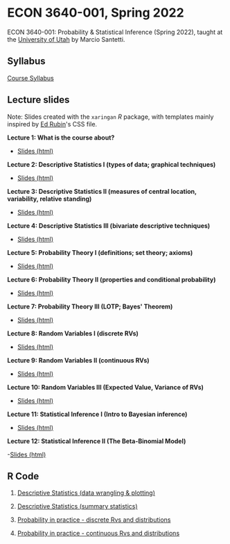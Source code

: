 # ECON 3640-001, Spring 2022


ECON 3640-001: Probability &amp; Statistical Inference (Spring 2022), taught at the [University of Utah](https://www.utah.edu/) by Marcio Santetti.



## Syllabus

[Course Syllabus](/syllabus/syllabus_3640_sp22.pdf)




## Lecture slides

Note: Slides created with the `xaringan` *R* package, with templates mainly inspired by [Ed Rubin](https://github.com/edrubin)'s CSS file.


**Lecture 1: What is the course about?**

  - [Slides (html)](https://raw.githack.com/marciosantetti/econ-3640-sp22/main/lectures/01-intro/lec01-introduction.html)


**Lecture 2: Descriptive Statistics I (types of data; graphical techniques)**

   - [Slides (html)](https://raw.githack.com/marciosantetti/econ-3640-sp22/main/lectures/02-descriptive/lec02-descriptive-stats.html#1)

**Lecture 3: Descriptive Statistics II (measures of central location, variability, relative standing)**

  - [Slides (html)](https://raw.githack.com/marciosantetti/econ-3640-sp22/main/lectures/03-descriptive-2/lec03-descriptive-2.html)

**Lecture 4: Descriptive Statistics III (bivariate descriptive techniques)**

  - [Slides (html)](https://raw.githack.com/marciosantetti/econ-3640-sp22/main/lectures/04-descriptive-3/lec04-descriptive-3.html)


**Lecture 5: Probability Theory I (definitions; set theory; axioms)**

  - [Slides (html)](https://raw.githack.com/marciosantetti/econ-3640-sp22/main/lectures/05-probability-1/lec05-probability-1.html)

**Lecture 6: Probability Theory II (properties and conditional probability)**

  - [Slides (html)](https://raw.githack.com/marciosantetti/econ-3640-sp22/main/lectures/06-probability-2/lec06-probability-2.html)

**Lecture 7: Probability Theory III (LOTP; Bayes' Theorem)**

  - [Slides (html)](https://raw.githack.com/marciosantetti/econ-3640-sp22/main/lectures/07-probability-3/lec07-probability-3.html)

**Lecture 8: Random Variables I (discrete RVs)**

  - [Slides (html)](https://raw.githack.com/marciosantetti/econ-3640-sp22/main/lectures/08-rvs-1/lec08-rvs-1.html)
  
**Lecture 9: Random Variables II (continuous RVs)**

  - [Slides (html)](https://raw.githack.com/marciosantetti/econ-3640-sp22/main/lectures/09-rvs-2/lec09-rvs-2.html)

**Lecture 10: Random Variables III (Expected Value, Variance of RVs)**

  - [Slides (html)](https://raw.githack.com/marciosantetti/econ-3640-sp22/main/lectures/10-rvs-3/lec10-rvs-3.html)

**Lecture 11: Statistical Inference I (Intro to Bayesian inference)**

  - [Slides (html)](https://raw.githack.com/marciosantetti/econ-3640-sp22/main/lectures/11-inference-1/lec11-inference-1.html)

**Lecture 12: Statistical Inference II (The Beta-Binomial Model)**

  -[Slides (html)](https://raw.githack.com/marciosantetti/econ-3640-sp22/main/lectures/12-inference-2/lec12-inference-2.html)

## R Code

1. [Descriptive Statistics (data wrangling & plotting)](https://github.com/marciosantetti/econ-3640-sp22/blob/main/r-scripts/01-descriptive-stats/01-descriptive-stats.R)

2. [Descriptive Statistics (summary statistics)](https://github.com/marciosantetti/econ-3640-sp22/blob/main/r-scripts/02-descriptive-stats-2/02-descriptive_stats-2.R)

3. [Probability in practice - discrete Rvs and distributions](https://github.com/marciosantetti/econ-3640-sp22/blob/main/r-scripts/03-probability/03-probability-discrete.R)

4. [Probability in practice - continuous Rvs and distributions](https://github.com/marciosantetti/econ-3640-sp22/blob/main/r-scripts/03-probability/04-probability-continuous.R)

